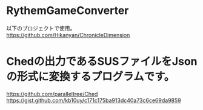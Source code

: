 # RythemGameConverter
以下のプロジェクトで使用。<br>
https://github.com/Hikanyan/ChronicleDimension<br>

# Chedの出力であるSUSファイルをJsonの形式に変換するプログラムです。
https://github.com/paralleltree/Ched<br>
https://gist.github.com/kb10uy/c171c175ba913dc40a73c6ce69da9859<br>
